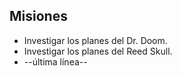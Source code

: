 ## Misiones

* Investigar los planes del Dr. Doom.
* Investigar los planes del Reed Skull.
* --última línea--

